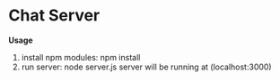 # Chat Server
**Usage**
1. install npm modules:
    npm install
2. run server:
    node server.js
server will be running at (localhost:3000)

